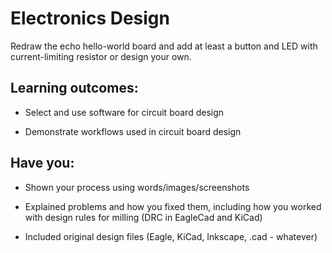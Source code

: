 # Electronics Design
Redraw the echo hello-world board and add at least a button and LED with current-limiting resistor or design your own.

## Learning outcomes:
* Select and use software for circuit board design

* Demonstrate workflows used in circuit board design

## Have you:
* Shown your process using words/images/screenshots  

* Explained problems and how you fixed them, including how you worked with design rules for milling (DRC in EagleCad and KiCad)

* Included original design files (Eagle, KiCad, Inkscape, .cad - whatever)


